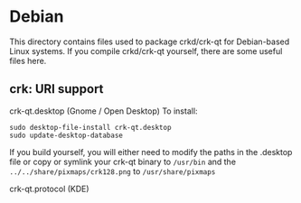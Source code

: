 
Debian
====================
This directory contains files used to package crkd/crk-qt
for Debian-based Linux systems. If you compile crkd/crk-qt yourself, there are some useful files here.

## crk: URI support ##


crk-qt.desktop  (Gnome / Open Desktop)
To install:

	sudo desktop-file-install crk-qt.desktop
	sudo update-desktop-database

If you build yourself, you will either need to modify the paths in
the .desktop file or copy or symlink your crk-qt binary to `/usr/bin`
and the `../../share/pixmaps/crk128.png` to `/usr/share/pixmaps`

crk-qt.protocol (KDE)

